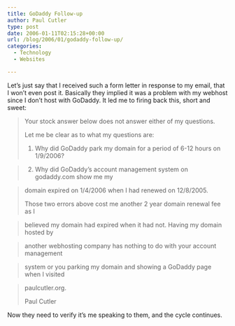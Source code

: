 ```yaml
---
title: GoDaddy Follow-up
author: Paul Cutler
type: post
date: 2006-01-11T02:15:28+00:00
url: /blog/2006/01/godaddy-follow-up/
categories:
  - Technology
  - Websites

---
```

Let&#8217;s just say that I received such a form letter in response to my email, that I won&#8217;t even post it. Basically they implied it was a problem with my webhost since I don&#8217;t host with GoDaddy. It led me to firing back this, short and sweet:

> Your stock answer below does not answer either of my questions.
> 
> Let me be clear as to what my questions are:
> 
> 1. Why did GoDaddy park my domain for a period of 6-12 hours on 1/9/2006?
  
> 2. Why did GoDaddy&#8217;s account management system on godaddy.com show me my
  
> domain expired on 1/4/2006 when I had renewed on 12/8/2005.
> 
> Those two errors above cost me another 2 year domain renewal fee as I
  
> believed my domain had expired when it had not. Having my domain hosted by
  
> another webhosting company has nothing to do with your account management
  
> system or you parking my domain and showing a GoDaddy page when I visited
  
> paulcutler.org.
> 
> Paul Cutler

Now they need to verify it&#8217;s me speaking to them, and the cycle continues.